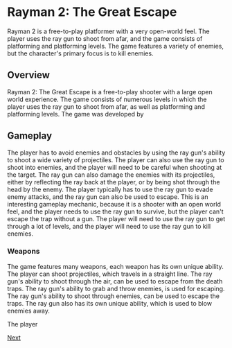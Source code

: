 # Rayman 2: The Great Escape

Rayman 2 is a free-to-play platformer with a very open-world feel. The player uses the ray gun to shoot from afar, and the game consists of platforming and platforming levels. The game features a variety of enemies, but the character's primary focus is to kill enemies.

## Overview

Rayman 2: The Great Escape is a free-to-play shooter with a large open world experience. The game consists of numerous levels in which the player uses the ray gun to shoot from afar, as well as platforming and platforming levels. The game was developed by                                                                   

## Gameplay

The player has to avoid enemies and obstacles by using the ray gun's ability to shoot a wide variety of projectiles. The player can also use the ray gun to shoot into enemies, and the player will need to be careful when shooting at the target. The ray gun can also damage the enemies with its projectiles, either by reflecting the ray back at the player, or by being shot through the head by the enemy. The player typically has to use the ray gun to evade enemy attacks, and the ray gun can also be used to escape. This is an interesting gameplay mechanic, because it is a shooter with an open world feel, and the player needs to use the ray gun to survive, but the player can't escape the trap without a gun. The player will need to use the ray gun to get through a lot of levels, and the player will need to use the ray gun to kill enemies.

### Weapons

The game features many weapons, each weapon has its own unique ability. The player can shoot projectiles, which travels in a straight line. The ray gun's ability to shoot through the air, can be used to escape from the death traps. The ray gun's ability to grab and throw enemies, is used for escaping. The ray gun's ability to shoot through enemies, can be used to escape the traps. The ray gun also has its own unique ability, which is used to blow enemies away.

The player

[Next](325.md)